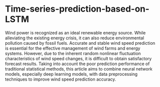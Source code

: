# Time-series-prediction-based-on-LSTM
  Wind power is recognized as an ideal renewable energy source. While alleviating the existing energy crisis, it can also reduce environmental pollution caused by fossil fuels. Accurate and stable wind speed prediction is essential for the effective management of wind farms and energy systems. However, due to the inherent random nonlinear fluctuation characteristics of wind speed changes, it is difficult to obtain satisfactory forecast results. Taking into account the poor prediction performance of traditional statistical methods, this article aims to combine neural network models, especially deep learning models, with data preprocessing techniques to improve wind speed prediction accuracy.
  
